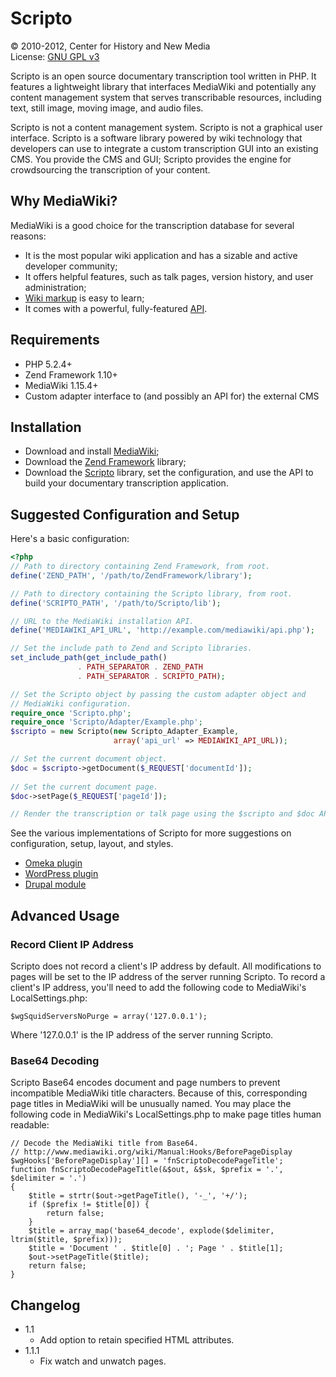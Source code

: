 Scripto
=============

&copy; 2010-2012, Center for History and New Media  
License: [GNU GPL v3](http://www.gnu.org/licenses/gpl-3.0.txt)

Scripto is an open source documentary transcription tool written in PHP. It 
features a lightweight library that interfaces MediaWiki and potentially any 
content management system that serves transcribable resources, including text, 
still image, moving image, and audio files.

Scripto is not a content management system. Scripto is not a graphical user 
interface. Scripto is a software library powered by wiki technology that 
developers can use to integrate a custom transcription GUI into an existing CMS. 
You provide the CMS and GUI; Scripto provides the engine for crowdsourcing the 
transcription of your content.

Why MediaWiki?
-------------

MediaWiki is a good choice for the transcription database for several reasons:

* It is the most popular wiki application and has a sizable and active developer community;
* It offers helpful features, such as talk pages, version history, and user administration;
* [Wiki markup](http://en.wikipedia.org/wiki/Help:Wiki_markup) is easy to learn;
* It comes with a powerful, fully-featured [API](http://www.mediawiki.org/wiki/API).

Requirements
-------------

* PHP 5.2.4+
* Zend Framework 1.10+
* MediaWiki 1.15.4+
* Custom adapter interface to (and possibly an API for) the external CMS

Installation
-------------

* Download and install [MediaWiki](http://www.mediawiki.org/wiki/MediaWiki);
* Download the [Zend Framework](http://framework.zend.com/) library;
* Download the [Scripto](https://github.com/chnm/Scripto) library, set the 
  configuration, and use the API to build your documentary transcription 
  application.

Suggested Configuration and Setup
-------------

Here's a basic configuration:

```php
<?php
// Path to directory containing Zend Framework, from root.
define('ZEND_PATH', '/path/to/ZendFramework/library');

// Path to directory containing the Scripto library, from root.
define('SCRIPTO_PATH', '/path/to/Scripto/lib');

// URL to the MediaWiki installation API.
define('MEDIAWIKI_API_URL', 'http://example.com/mediawiki/api.php');

// Set the include path to Zend and Scripto libraries.
set_include_path(get_include_path() 
               . PATH_SEPARATOR . ZEND_PATH 
               . PATH_SEPARATOR . SCRIPTO_PATH);

// Set the Scripto object by passing the custom adapter object and 
// MediaWiki configuration.
require_once 'Scripto.php';
require_once 'Scripto/Adapter/Example.php';
$scripto = new Scripto(new Scripto_Adapter_Example, 
                       array('api_url' => MEDIAWIKI_API_URL));

// Set the current document object.
$doc = $scripto->getDocument($_REQUEST['documentId']);
  
// Set the current document page.
$doc->setPage($_REQUEST['pageId']);

// Render the transcription or talk page using the $scripto and $doc APIs.
```

See the various implementations of Scripto for more suggestions on configuration, 
setup, layout, and styles.

* [Omeka plugin](https://github.com/omeka/plugin-Scripto)
* [WordPress plugin](https://github.com/chnm/scripto-wordpress-plugin)
* [Drupal module](https://github.com/chnm/scripto-drupal-module)

Advanced Usage
-------------

### Record Client IP Address

Scripto does not record a client's IP address by default. All modifications to 
pages will be set to the IP address of the server running Scripto. To record a 
client's IP address, you'll need to add the following code to MediaWiki's 
LocalSettings.php:

```
$wgSquidServersNoPurge = array('127.0.0.1');
```

Where '127.0.0.1' is the IP address of the server running Scripto.

### Base64 Decoding

Scripto Base64 encodes document and page numbers to prevent incompatible 
MediaWiki title characters. Because of this, corresponding page titles in 
MediaWiki will be unusually named. You may place the following code in 
MediaWiki's LocalSettings.php to make page titles human readable:

```
// Decode the MediaWiki title from Base64.
// http://www.mediawiki.org/wiki/Manual:Hooks/BeforePageDisplay
$wgHooks['BeforePageDisplay'][] = 'fnScriptoDecodePageTitle';
function fnScriptoDecodePageTitle(&$out, &$sk, $prefix = '.', $delimiter = '.')
{
    $title = strtr($out->getPageTitle(), '-_', '+/');
    if ($prefix != $title[0]) {
        return false;
    }
    $title = array_map('base64_decode', explode($delimiter, ltrim($title, $prefix)));
    $title = 'Document ' . $title[0] . '; Page ' . $title[1];
    $out->setPageTitle($title);
    return false;
}
```

Changelog
-------------

* 1.1
    * Add option to retain specified HTML attributes.
* 1.1.1
    * Fix watch and unwatch pages.
